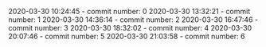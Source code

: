 2020-03-30 10:24:45 - commit number: 0
2020-03-30 13:32:21 - commit number: 1
2020-03-30 14:36:14 - commit number: 2
2020-03-30 16:47:46 - commit number: 3
2020-03-30 18:32:02 - commit number: 4
2020-03-30 20:07:46 - commit number: 5
2020-03-30 21:03:58 - commit number: 6
